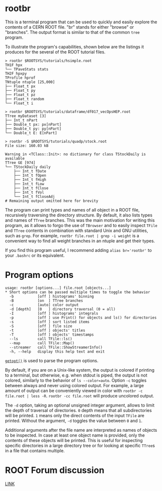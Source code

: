 # rootbr
This is a terminal program that can be used to quickly and easily explore the contents of a CERN ROOT file.
"br" stands for either "browse" or "branches".
The output format is similar to that of the common `tree` program.

To illustrate the program's capabilities, shown below are the listings it produces for the several of the
ROOT tutorial files.
```
> rootbr $ROOTSYS/tutorials/hsimple.root
TH1F hpx
└── TPaveStats stats
TH2F hpxpy
TProfile hprof
TNtuple ntuple [25,000]
├── Float_t px
├── Float_t py
├── Float_t pz
├── Float_t random
└── Float_t i
```
```
> rootbr $ROOTSYS/tutorials/dataframe/df017_vecOpsHEP.root
TTree myDataset [3]
├── Int_t nPart
├── Double_t px: px[nPart]
├── Double_t py: py[nPart]
└── Double_t E: E[nPart]
```
```
> rootbr -S $ROOTSYS/tutorials/quadp/stock.root
File size: 160.03 kB

Warning in <TClass::Init>: no dictionary for class TStockDaily is available
TTree GE [974]
└── TStockDaily daily
    ├── Int_t fDate
    ├── Int_t fOpen
    ├── Int_t fHigh
    ├── Int_t fLow
    ├── Int_t fClose
    ├── Int_t fVol
    └── Int_t fCloseAdj
# Remaining output omitted here for brevity
```

The program can print types and names of all object in a ROOT file, recursively traversing the directory structure.
By default, it also lists types and names of `TTree` branches.
This was the main motivation for writing this program, as it allows to forgo the use of `TBrowser` and to
easily inspect `TFile` and `TTree` contents in combination with standard Unix and GNU utilities, such as `grep`.
For example, `rootbr file.root | grep -i weight` is a convenient way to find all weight branches in an ntuple and
get their types.

If you find this program useful, I recommend adding `alias br='rootbr'` to your `.bashrc` or its equivalent.

# Program options
```
usage: rootbr [options...] file.root [objects...]
* Short options can be passed multiple times to toggle the behavior
  -b           [off ] histograms' binning
  -B           [on  ] TTree branches
  -c           [auto] color output
  -d [depth]   [0   ] directory traversal (0 = all)
  -I           [off ] histograms' integrals
  -p           [off ] use Print() for objects and ls() for directories
  -s           [off ] sort listed items
  -S           [off ] file size
  -t           [off ] objects' titles
  -T           [off ] objects' timestamps
  --ls         call TFile::ls()
  --map        call TFile::Map()
  --streamer   call TFile::ShowStreamerInfo()
  -h, --help   display this help text and exit
```

[`getopt()`](https://man7.org/linux/man-pages/man3/getopt.3.html) is used to parse the program options.

By default, if you are on a Unix-like system, the output is colored if printing to a terminal,
but otherwise, e.g. when stdout is piped, the output is not colored, similarly to the behavior of `ls --color=auto`.
Option `-c` toggles between always and never using colored output.
For example, a large amount of output can be conveniently viewed in color with `rootbr -c file.root | less -R`.
`rootbr -cc file.root` will produce uncolored output.

The `-d` option, taking an optional unsigned integer argument, allows to limit the depth of traversal of directories.
`0` depth means that all subdirectories will be printed.
`1` means only the direct contents of the input `TFile` are printed.
Without the argument, `-d` toggles the value between `0` and `1`.

Additional arguments after the file name are interpreted as names of objects to be inspected.
In case at least one object name is provided, only the contents of these objects will be printed.
This is useful for inspecting specific directories in a large directory tree or for looking at
specific `TTree`s in a file that contains multiple.

# ROOT Forum discussion
[LINK](https://root-forum.cern.ch/t/terminal-program-for-printing-root-file-contents-in-a-tree-format/44185?u=ivankp)
